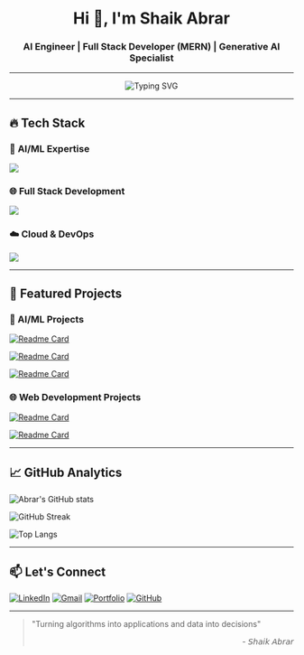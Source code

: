 <h1 align="center">Hi 👋, I'm Shaik Abrar</h1>
<h3 align="center">AI Engineer | Full Stack Developer (MERN) | Generative AI Specialist</h3>

---

<p align="center">
  <img src="https://readme-typing-svg.herokuapp.com?font=Fira+Code&duration=3000&pause=1000&center=true&vCenter=true&multiline=true&width=800&height=100&lines=Building+Scalable+AI+Solutions+🚀;MERN+Full+Stack+Developer+👨‍💻;Generative+AI+Specialist+🤖;Passionate+about+Deep+Learning+and+Cloud+Deployment+☁️" alt="Typing SVG" />
</p>

---




## 🔥 Tech Stack

### 🤖 **AI/ML Expertise**
<p>
  <img src="https://skillicons.dev/icons?i=py,tensorflow,pytorch,opencv" />
</p>

### 🌐 **Full Stack Development**
<p>
  <img src="https://skillicons.dev/icons?i=js,react,nodejs,mongodb,express,nextjs,tailwind" />
</p>

### ☁️ **Cloud & DevOps**
<p>
  <img src="https://skillicons.dev/icons?i=aws,azure,git,docker" />
</p>

---

## 🚀 **Featured Projects**

### 🤖 AI/ML Projects
<div align="left">
  
[![Readme Card](https://github-readme-stats.vercel.app/api/pin/?username=Abrar030&repo=Candidate-filtering-system-main&theme=radical)](https://github.com/Abrar030/Candidate-filtering-system-main)
  
[![Readme Card](https://github-readme-stats.vercel.app/api/pin/?username=Abrar030&repo=UAV-spoofing&theme=radical)](https://github.com/Abrar030/UAV-spoofing)

[![Readme Card](https://github-readme-stats.vercel.app/api/pin/?username=Abrar030&repo=Shrimp-Detection-&theme=radical)](https://github.com/Abrar030/Shrimp-Detection-)

</div>

### 🌐 Web Development Projects
<div align="left">
  
[![Readme Card](https://github-readme-stats.vercel.app/api/pin/?username=Abrar030&repo=E-commerce&theme=radical)](https://github.com/Abrar030/E-commerce)
  
[![Readme Card](https://github-readme-stats.vercel.app/api/pin/?username=Abrar030&repo=FoodDelivery-MERN&theme=radical)](https://github.com/Abrar030/FoodDelivery-MERN)

</div>

---

## 📈 **GitHub Analytics**

<div align="left">
  
![Abrar's GitHub stats](https://github-readme-stats.vercel.app/api?username=Abrar030&show_icons=true&theme=radical&include_all_commits=true&count_private=true)
  
![GitHub Streak](https://streak-stats.demolab.com?user=Abrar030&theme=radical)
  
![Top Langs](https://github-readme-stats.vercel.app/api/top-langs/?username=Abrar030&layout=compact&theme=radical)

</div>

---

## 📫 **Let's Connect**

<div align="left">
  
[![LinkedIn](https://img.shields.io/badge/LinkedIn-0077B5?style=for-the-badge&logo=linkedin&logoColor=white)](https://linkedin.com/in/abrar-shaik-b27018362)
[![Gmail](https://img.shields.io/badge/Gmail-D14836?style=for-the-badge&logo=gmail&logoColor=white)](mailto:shaikabrar946@gmail.com)
[![Portfolio](https://img.shields.io/badge/Portfolio-4285F4?style=for-the-badge&logo=google-chrome&logoColor=white)](https://www.shaikabrar.org)
[![GitHub](https://img.shields.io/badge/GitHub-100000?style=for-the-badge&logo=github&logoColor=white)](https://github.com/Abrar030)

</div>

---

> "Turning algorithms into applications and data into decisions"  
> <div align="right">- 𝘚𝘩𝘢𝘪𝘬 𝘈𝘣𝘳𝘢𝘳</div>
